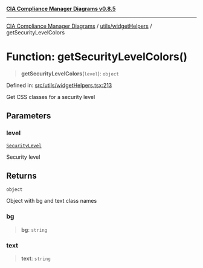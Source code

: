 [**CIA Compliance Manager Diagrams v0.8.5**](../../../README.md)

***

[CIA Compliance Manager Diagrams](../../../modules.md) / [utils/widgetHelpers](../README.md) / getSecurityLevelColors

# Function: getSecurityLevelColors()

> **getSecurityLevelColors**(`level`): `object`

Defined in: [src/utils/widgetHelpers.tsx:213](https://github.com/Hack23/cia-compliance-manager/blob/b799ef22d9067d09cc69eaeddf109ac9dcdce934/src/utils/widgetHelpers.tsx#L213)

Get CSS classes for a security level

## Parameters

### level

[`SecurityLevel`](../../../types/cia/type-aliases/SecurityLevel.md)

Security level

## Returns

`object`

Object with bg and text class names

### bg

> **bg**: `string`

### text

> **text**: `string`
